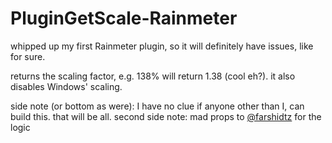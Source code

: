 # PluginGetScale-Rainmeter
whipped up my first Rainmeter plugin, so it will definitely have issues, like for sure.

returns the scaling factor, e.g. 138% will return 1.38 (cool eh?). it also disables Windows' scaling.

side note (or bottom as were): I have no clue if anyone other than I, can build this. that will be all.
second side note: mad props to [@farshidtz](https://github.com/farshidtz) for the logic
